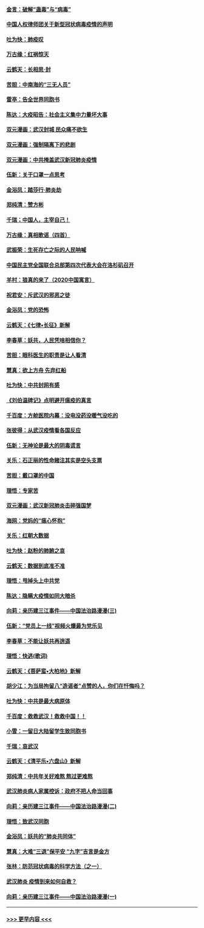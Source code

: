 #### [金言：破解“蛊毒”与“病毒”](../pages/nsc993/n11864103.md?t=02130822) 
#### [中国人权律师团关于新型冠状病毒疫情的声明](../pages/nsc993/n11864249.md?t=02130822) 
#### [吐为快：肺疫叹](../pages/nsc993/n11864027.md?t=02130822) 
#### [万古缘：红祸惊天](../pages/nsc993/n11864079.md?t=02130822) 
#### [云鹤天：长相思‧封](../pages/nsc993/n11864006.md?t=02130822) 
#### [苦胆：中南海的“三无人员”](../pages/nsc993/n11862997.md?t=02130822) 
#### [雷亭：告全世界同胞书](../pages/nsc993/n11862572.md?t=02130822) 
#### [陈达：大疫昭告：社会主义集中力量坏大事](../pages/nsc993/n11859419.md?t=02130822) 
#### [双元漫画：武汉封城 民众痛不欲生](../pages/nsc993/n11859287.md?t=02130822) 
#### [双元漫画：强制隔离下的悲剧](../pages/nsc993/n11859244.md?t=02130822) 
#### [双元漫画：中共掩盖武汉新冠肺炎疫情](../pages/nsc993/n11858249.md?t=02130822) 
#### [伍新：关于口罩一点思考](../pages/nsc993/n11859195.md?t=02130822) 
#### [金浴凤：踏莎行‧肺炎劫](../pages/nsc993/n11858227.md?t=02130822) 
#### [郑纯清：赞方彬](../pages/nsc993/n11856803.md?t=02130822) 
#### [千瑞；中国人，主宰自己！](../pages/nsc993/n11856793.md?t=02130822) 
#### [万古缘：真相歌谣（四首）](../pages/nsc993/n11856263.md?t=02130822) 
#### [武振荣：生死存亡之际的人民呐喊](../pages/nsc993/n11856256.md?t=02130822) 
#### [中国民主党全国联合总部第四次代表大会在洛杉矶召开](../pages/nsc993/n11856344.md?t=02130822) 
#### [羊村：狼真的来了（2020中国寓言）](../pages/nsc993/n11856229.md?t=02130822) 
#### [祝君安：斥武汉的邪恶之徒](../pages/nsc993/n11855861.md?t=02130822) 
#### [金浴凤：党的恐怖](../pages/nsc993/n11855849.md?t=02130822) 
#### [云鹤天：《七律▪长征》新解](../pages/nsc993/n11855479.md?t=02130822) 
#### [李春草：妖共，人民凭啥相信你？](../pages/nsc993/n11855196.md?t=02130822) 
#### [苦胆：眼科医生的职责是让人看清](../pages/nsc993/n11853840.md?t=02130822) 
#### [慧真：欲上方舟 先弃红船](../pages/nsc993/n11853483.md?t=02130822) 
#### [吐为快：中共封网有感](../pages/nsc993/n11852575.md?t=02130822) 
#### [《刘伯温碑记》点明避开瘟疫的真言](../pages/nsc993/n11852128.md?t=02130822) 
#### [千百度：方舱医院内幕：没电没药没暖气没吃的](../pages/nsc993/n11850211.md?t=02130822) 
#### [张彼得：从武汉疫情看各国反应](../pages/nsc993/n11850102.md?t=02130822) 
#### [伍新：无神论是最大的阴毒谎言](../pages/nsc993/n11846129.md?t=02130822) 
#### [关乐：石正丽的性命赌注其实是空头支票](../pages/nsc993/n11846109.md?t=02130822) 
#### [苦胆：戴口罩的中国](../pages/nsc993/n11845576.md?t=02130822) 
#### [理悟：专家苦](../pages/nsc993/n11845564.md?t=02130822) 
#### [双元漫画：武汉新冠肺炎击碎强国梦](../pages/nsc993/n11843320.md?t=02130822) 
#### [海网：党妈的“瘟心怀抱”](../pages/nsc993/n11840740.md?t=02130822) 
#### [关乐：红朝大数据](../pages/nsc993/n11840675.md?t=02130822) 
#### [吐为快：赵粉的肺腑之哀](../pages/nsc993/n11840618.md?t=02130822) 
#### [云鹤天：数据到底准不准](../pages/nsc993/n11840325.md?t=02130822) 
#### [理悟：甩掉头上中共党](../pages/nsc993/n11838826.md?t=02130822) 
#### [陈达：隐瞒大疫情如同大暗杀](../pages/nsc993/n11838771.md?t=02130822) 
#### [向莉：亲历建三江事件——中国法治路漫漫(三)](../pages/nsc993/n11831825.md?t=02130822) 
#### [伍新：“党员上一线”视频火爆最为党乐见](../pages/nsc993/n11838200.md?t=02130822) 
#### [李春草：不能让妖共再逍遥](../pages/nsc993/n11838102.md?t=02130822) 
#### [理悟：快逃(歌词)](../pages/nsc993/n11838083.md?t=02130822) 
#### [云鹤天：《菩萨蛮▪大柏地》新解](../pages/nsc993/n11838059.md?t=02130822) 
#### [胡少江：为当局拘留八“造谣者”点赞的人，你们在忏悔吗？](../pages/nsc993/n11836801.md?t=02130822) 
#### [吐为快：中共是最大病原体](../pages/nsc993/n11836748.md?t=02130822) 
#### [千百度：救救武汉！救救中国！！](../pages/nsc993/n11836145.md?t=02130822) 
#### [小雪：一留日大陆留学生致同胞书](../pages/nsc993/n11834624.md?t=02130822) 
#### [千瑞：哀武汉](../pages/nsc993/n11833647.md?t=02130822) 
#### [云鹤天：《清平乐▪六盘山》新解](../pages/nsc993/n11833611.md?t=02130822) 
#### [郑纯清：中共年关好难熬 熬过更难熬](../pages/nsc993/n11833489.md?t=02130822) 
#### [武汉肺炎病人家属控诉：政府不把人命当回事](../pages/nsc993/n11833205.md?t=02130822) 
#### [向莉：亲历建三江事件——中国法治路漫漫(二)](../pages/nsc993/n11829102.md?t=02130822) 
#### [理悟：致武汉同胞](../pages/nsc993/n11831522.md?t=02130822) 
#### [金浴凤：妖共的“肺炎共同体”](../pages/nsc993/n11829448.md?t=02130822) 
#### [慧真：大难“三退”保平安 “九字”吉言是金方](../pages/nsc993/n11829501.md?t=02130822) 
#### [张林：防范冠状病毒的科学方法（之一）](../pages/nsc993/n11828618.md?t=02130822) 
#### [武汉肺炎 疫情到来如何自救？](../pages/nsc993/n11827632.md?t=02130822) 
#### [向莉：亲历建三江事件——中国法治路漫漫(一)](../pages/nsc993/n11827190.md?t=02130822) 

----
#### [ >>> 更早内容 <<< ](../indexes/nsc993-earlier.md)
